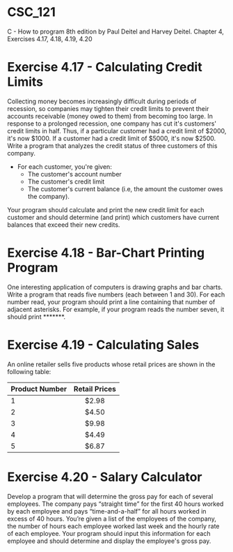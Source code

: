 # CSC_121
C - How to program 8th edition by Paul Deitel and Harvey Deitel. Chapter 4, Exercises 4.17, 4.18, 4.19, 4.20

# Exercise 4.17 - Calculating Credit Limits
Collecting money becomes increasingly difficult during periods of recession, so companies may tighten their credit limits to prevent their accounts receivable (money owed to them) from becoming too large. In response to a prolonged recession, one company has cut it's customers' credit limits in half. Thus, if a particular customer had a credit limit of $2000, it's now $1000. If a customer had a credit limit of $5000, it's now $2500. Write a program that analyzes the credit status of three customers of this company. 
- For each customer, you're given:
    - The customer's account number
    - The customer's credit limit
    - The customer's current balance (i.e, the amount the customer owes the company).
 
 Your program should calculate and print the new credit limit for each customer and should determine (and print) which customers have current balances that exceed their new credits.

# Exercise 4.18 - Bar-Chart Printing Program
One interesting application of computers is drawing graphs and bar charts. Write a program that reads five numbers (each between 1 and 30). For each number read, your program should print a line containing that number of adjacent asterisks. For example, if your program reads the number seven, it should print *******.

# Exercise 4.19 - Calculating Sales
An online retailer sells five products whose retail prices are shown in the following table:

| Product Number| Retail Prices |
| :------------ |:-------------:| 
| 1             | $2.98         |
| 2             | $4.50         |  
| 3             | $9.98         | 
| 4             | $4.49         |
| 5             | $6.87         |

# Exercise 4.20 - Salary Calculator
Develop a program that will determine the gross pay for each of several employees. The company pays “straight time” for the first 40 hours worked by each employee and pays “time-and-a-half” for all hours worked in excess of 40 hours. You’re given a list of the employees of the company, the number of hours each employee worked last week and the hourly rate of each employee. Your program should input this information for each employee and should determine and display the employee's gross pay.
